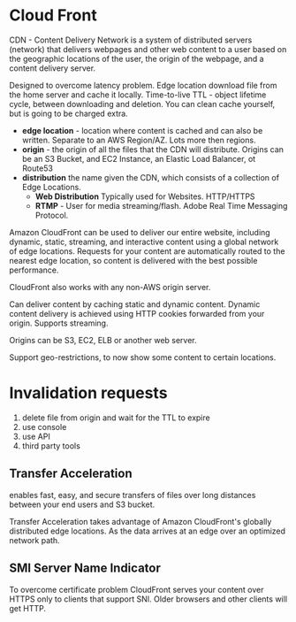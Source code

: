 # Cloud Front
CDN - Content Delivery Network
is a system of distributed servers (network) that delivers webpages and other web content to a user based on the geographic locations of the user, the origin of the webpage, and a content delivery server.

Designed to overcome latency problem. Edge location download file from the home server and cache it locally. 
Time-to-live TTL - object lifetime cycle, between downloading and deletion. You can clean cache yourself, but is going to be charged extra.

- **edge location** - location where content is cached and can also be written. Separate to an AWS Region/AZ. Lots more then regions.
- **origin** - the origin of all the files that the CDN will distribute. Origins can be an S3 Bucket, and EC2 Instance, an Elastic Load Balancer, ot Route53
- **distribution** the name given the CDN, which consists of a collection of Edge Locations.
    - **Web Distribution** Typically used for Websites. HTTP/HTTPS
    - **RTMP** - User for media streaming/flash. Adobe Real Time Messaging Protocol.

Amazon CloudFront can be used to deliver our entire website, including dynamic, static, streaming, and interactive content using a global network of edge locations. Requests for your content are automatically routed to the nearest edge location, so content is delivered with the best possible 
performance. 

CloudFront also works with any non-AWS origin server.

Can deliver content by caching static and dynamic content. Dynamic content delivery is achieved using HTTP cookies forwarded from your origin. Supports streaming. 

Origins can be S3, EC2, ELB or another web server.

Support geo-restrictions, to now show some content to certain locations.

# Invalidation requests
1. delete file from origin and wait for the TTL to expire
1. use console
1. use API
1. third party tools

## Transfer Acceleration
enables fast, easy, and secure transfers of files over long distances between your end users and S3 bucket. 

Transfer Acceleration takes advantage of Amazon CloudFront's globally distributed edge locations. As the data arrives at an edge over an optimized network path. 

## SMI Server Name Indicator
To overcome certificate problem
CloudFront serves your content over HTTPS only to clients that support SNI. Older browsers and other clients will get HTTP.

